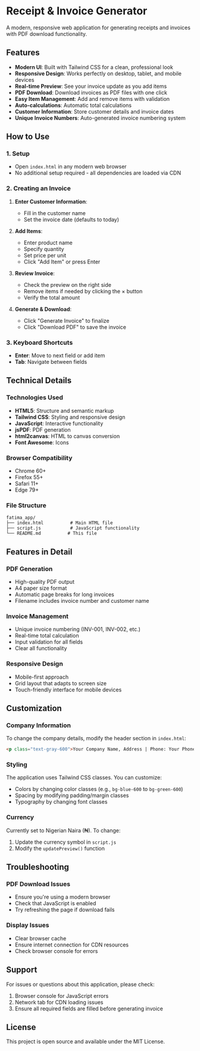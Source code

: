 # Receipt & Invoice Generator

A modern, responsive web application for generating receipts and invoices with PDF download functionality.

## Features

- **Modern UI**: Built with Tailwind CSS for a clean, professional look
- **Responsive Design**: Works perfectly on desktop, tablet, and mobile devices
- **Real-time Preview**: See your invoice update as you add items
- **PDF Download**: Download invoices as PDF files with one click
- **Easy Item Management**: Add and remove items with validation
- **Auto-calculations**: Automatic total calculations
- **Customer Information**: Store customer details and invoice dates
- **Unique Invoice Numbers**: Auto-generated invoice numbering system

## How to Use

### 1. Setup
- Open `index.html` in any modern web browser
- No additional setup required - all dependencies are loaded via CDN

### 2. Creating an Invoice

1. **Enter Customer Information**:
   - Fill in the customer name
   - Set the invoice date (defaults to today)

2. **Add Items**:
   - Enter product name
   - Specify quantity
   - Set price per unit
   - Click "Add Item" or press Enter

3. **Review Invoice**:
   - Check the preview on the right side
   - Remove items if needed by clicking the × button
   - Verify the total amount

4. **Generate & Download**:
   - Click "Generate Invoice" to finalize
   - Click "Download PDF" to save the invoice

### 3. Keyboard Shortcuts
- **Enter**: Move to next field or add item
- **Tab**: Navigate between fields

## Technical Details

### Technologies Used
- **HTML5**: Structure and semantic markup
- **Tailwind CSS**: Styling and responsive design
- **JavaScript**: Interactive functionality
- **jsPDF**: PDF generation
- **html2canvas**: HTML to canvas conversion
- **Font Awesome**: Icons

### Browser Compatibility
- Chrome 60+
- Firefox 55+
- Safari 11+
- Edge 79+

### File Structure
```
fatima_app/
├── index.html          # Main HTML file
├── script.js           # JavaScript functionality
└── README.md          # This file
```

## Features in Detail

### PDF Generation
- High-quality PDF output
- A4 paper size format
- Automatic page breaks for long invoices
- Filename includes invoice number and customer name

### Invoice Management
- Unique invoice numbering (INV-001, INV-002, etc.)
- Real-time total calculation
- Input validation for all fields
- Clear all functionality

### Responsive Design
- Mobile-first approach
- Grid layout that adapts to screen size
- Touch-friendly interface for mobile devices

## Customization

### Company Information
To change the company details, modify the header section in `index.html`:
```html
<p class="text-gray-600">Your Company Name, Address | Phone: Your Phone Number</p>
```

### Styling
The application uses Tailwind CSS classes. You can customize:
- Colors by changing color classes (e.g., `bg-blue-600` to `bg-green-600`)
- Spacing by modifying padding/margin classes
- Typography by changing font classes

### Currency
Currently set to Nigerian Naira (₦). To change:
1. Update the currency symbol in `script.js`
2. Modify the `updatePreview()` function

## Troubleshooting

### PDF Download Issues
- Ensure you're using a modern browser
- Check that JavaScript is enabled
- Try refreshing the page if download fails

### Display Issues
- Clear browser cache
- Ensure internet connection for CDN resources
- Check browser console for errors

## Support

For issues or questions about this application, please check:
1. Browser console for JavaScript errors
2. Network tab for CDN loading issues
3. Ensure all required fields are filled before generating invoice

## License

This project is open source and available under the MIT License.
